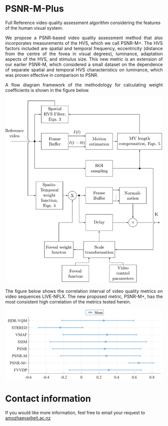 # PSNR-M-Plus
Full Reference video quality assessment algorithm considering the features of the human visual system.

<p align="justify"> We propose a PSNR-based video quality assessment method that also incorporates measurements of the HVS, which we call PSNR-M+. The HVS factors included are spatial and temporal frequency, eccentricity (distance from the centre of the fovea in visual degrees), luminance, adaptation aspects of the HVS, and stimulus size. This new metric is an extension of our earlier PSNR-M, which considered a small dataset on the dependence of separate spatial and temporal HVS characteristics on luminance, which was proven effective in comparison to PSNR.

<p align="justify">A flow diagram framework of the methodology for calculating weight coefficients is shown in the figure below.

![Alt text](Resources/method.png)

<p align="justify">The figure below shows the correlation interval of video quality metrics on video sequences LIVE-NFLX. The new proposed metric, PSNR-M+, has the most consistent high correlation of the metrics tested herein.

![Alt text](Resources/results.png?raw=true "Title 2")

# Contact information

If you would like more information, feel free to email your request to amozhaeva@eit.ac.nz
